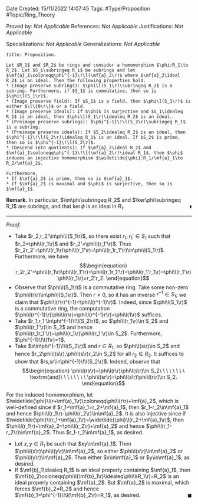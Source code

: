 <div class="topSpace"></div>

Date Created: 15/11/2022 14:07:45
Tags: #Type/Proposition #Topic/Ring_Theory

Proved by: <i>Not Applicable</i>
References: <i>Not Applicable</i>
Justifications: <i>Not Applicable</i>

Specializations: <i>Not Applicable</i>
Generalizations: <i>Not Applicable</i>

``` ad-Proposition
title: Proposition.

Let $R_1$ and $R_2$ be rings and consider a homomorphism $\phi:R_1\to R_2$. Let $S_i\subringeq R_i$ be subrings and let $\mf{a}_1\coloneqq\phi^{-1}\!\l(\mf{a}_2\r)$ where $\mf{a}_2\ideal R_2$ is an ideal. Then the following properties hold.
* (Image preserve subrings): $\phi\l(S_1\r)\subringeq R_2$ is a subring. Furthermore, if $S_1$ is commutative, then so is $\phi\l(S_1\r)$.
* (Image preserve field): If $S_1$ is a field, then $\phi\l(S_1\r)$ is either $\l\{0\r\}$ or a field.
* (Image preserve ideals): If $\phi$ is surjective and $S_1\idealeq R_1$ is an ideal, then $\phi\l(S_1\r)\idealeq R_2$ is an ideal.
* (Preimage preserve subrings): $\phi^{-1}\!\l(S_2\r)\subringeq R_1$ is a subring.
* (Preimage preserve ideals): If $S_2\idealeq R_2$ is an ideal, then $\phi^{-1}\!\l(S_2\r)\idealeq R_1$ is an ideal. If $S_2$ is prime, then so is $\phi^{-1}\!\l(S_2\r)$.
* (Descend into quotients): If $\mf{a}_2\ideal R_2$ and $\mf{a}_1\coloneqq\phi^{-1}\!\l(\mf{a}_2\r)\ideal R_1$, then $\phi$ induces an injective homomorphism $\widetilde{\phi}:R_1/\mf{a}_1\to R_2/\mf{a}_2$.

Furthermore, 
* If $\mf{a}_2$ is prime, then so is $\mf{a}_1$.
* If $\mf{a}_2$ is maximal and $\phi$ is surjective, then so is $\mf{a}_1$.

```

<b>Remark.</b> In particular, $\im\phi\subringeq R_2$ and $\ker\phi\subringeq R_1$ are subrings, and that $\ker\phi$ is an ideal in $R_1$.<span style="float:right;">$\blacklozenge$</span>

---

<i>Proof.</i>
* Take $r_2,r_2'\in\phi\l(S_1\r)$, so there exist $r_1,r_1'\in S_1$ such that $r_2=\phi\l(r_1\r)$ and $r_2'=\phi\l(r_1'\r)$. Thus $r_2r_2'=\phi\l(r_1\r)\phi\l(r_1'\r)=\phi\l(r_1r_1'\r)\in\phi\l(S_1\r)$. Furthermore, we have
$$\begin{equation}
    r_2r_2'=\phi\l(r_1\r)\phi\l(r_1'\r)=\phi\l(r_1r_1'\r)=\phi\l(r_1'r_1\r)=\phi\l(r_1'\r)\phi\l(r_1\r)=r_2'r_2.
\end{equation}$$
* Observe that $\phi\l(S_1\r)$ is a commutative ring. Take some non-zero $\phi\l(r\r)\in\phi\l(S_1\r)$. Then $r\neq0$, so it has an inverse $r^{-1}\in S_1$; we claim that $\phi\l(r\r)^{-1}=\phi\l(r^{-1}\r)$. Indeed, since $\phi\l(S_1\r)$ is a commutative ring, the computation $\phi\l(r^{-1}\r)\phi\l(r\r)=\phi\l(r^{-1}r\r)=\phi\l(1\r)$ suffices.
* Take $r_1,r_1'\in\phi^{-1}\!\l(S_2\r)$, so $\phi\l(r_1\r)\in S_2$ and $\phi\l(r_1'\r)\in S_2$ and hence $\phi\l(r_1r_1'\r)=\phi\l(r_1\r)\phi\l(r_1'\r)\in S_2$. Furthermore, $\phi^{-1}\!\l(1\r)=1$.
* Take $s\in\phi^{-1}\!\l(S_2\r)$ and $r\in R_1$, so $\phi\l(s\r)\in S_2$ and hence $r_2\phi\l(s\r),\phi\l(s\r)r_2\in S_2$ for all $r_2\in R_2$. It suffices to show that $rs,sr\in\phi^{-1}\!\l(S_2\r)$. Indeed, observe that
$$\begin{equation}
    \phi\l(rs\r)=\phi\l(r\r)\phi\l(s\r)\in S_2\ \ \ \ \ \ \ \ \textrm{and}\ \ \ \ \ \ \ \ \phi\l(sr\r)=\phi\l(s\r)\phi\l(r\r)\in S_2.
\end{equation}$$

For the induced homomorphism, let $\widetilde{\phi}\l(r+\mf{a}_1\r)\coloneqq\phi\l(r\r)+\mf{a}_2$, which is well-defined since if $r_1+\mf{a}_1=r_2+\mf{a}_1$, then $r_1-r_2\in\mf{a}_1$ and hence $\phi\l(r_1\r)-\phi\l(r_2\r)\in\mf{a}_2$. It is also injective since if $\widetilde{\phi}\l(r_1+\mf{a}_1\r)=\widetilde{\phi}\l(r_2+\mf{a}_1\r)$, then $\phi\l(r_1\r)+\mf{a}_2=\phi\l(r_2\r)+\mf{a}_2$ and hence $\phi\l(r_1-r_2\r)\in\mf{a}_2$. Thus $r_1-r_2\in\mf{a}_1$, as desired.
* Let $x,y\in R_1$ be such that $xy\in\mf{a}_1$. Then $\phi\l(x\r)\phi\l(y\r)\in\mf{a}_2$, so either $\phi\l(x\r)\in\mf{a}_2$ or $\phi\l(y\r)\in\mf{a}_2$. Thus either $x\in\mf{a}_1$ or $y\in\mf{a}_1$, as desired.
* If $\mf{b}_1\idealeq R_1$ is an ideal properly containing $\mf{a}_1$, then $\mf{b}_2\coloneqq\phi\l(\mf{b}_1\r)\idealeq\phi\l(R_1\r)=R_2$ is an ideal properly containing $\mf{a}_2$. But $\mf{a}_2$ is maximal, which forces $\mf{b}_2=R_2$ and hence $\mf{b}_1=\phi^{-1}\!\l(\mf{b}_2\r)=R_1$, as desired.<span style="float:right;">$\blacksquare$</span>
